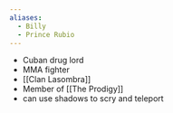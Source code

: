 ```yaml
---
aliases:
  - Billy
  - Prince Rubio
---
```

- Cuban drug lord
- MMA fighter
- [[Clan Lasombra]]
- Member of [[The Prodigy]]
- can use shadows to scry and teleport